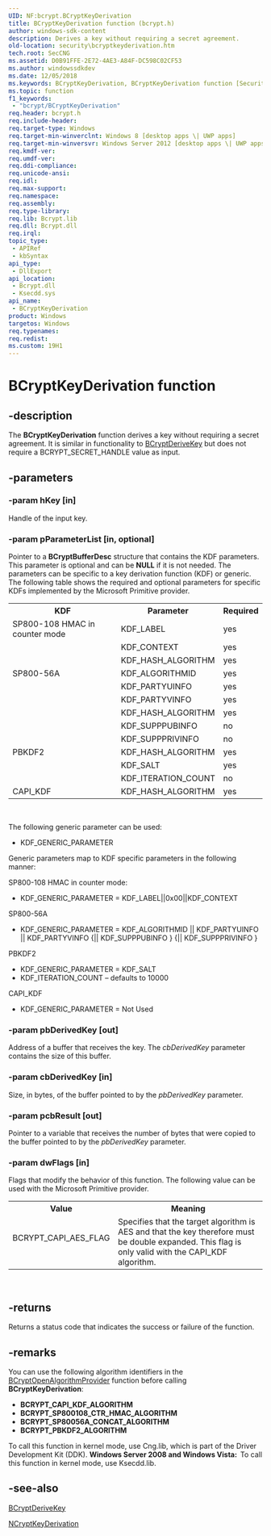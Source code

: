 ```yaml
---
UID: NF:bcrypt.BCryptKeyDerivation
title: BCryptKeyDerivation function (bcrypt.h)
author: windows-sdk-content
description: Derives a key without requiring a secret agreement.
old-location: security\bcryptkeyderivation.htm
tech.root: SecCNG
ms.assetid: D0B91FFE-2E72-4AE3-A84F-DC598C02CF53
ms.author: windowssdkdev
ms.date: 12/05/2018
ms.keywords: BCryptKeyDerivation, BCryptKeyDerivation function [Security], bcrypt/BCryptKeyDerivation, security.bcryptkeyderivation
ms.topic: function
f1_keywords: 
 - "bcrypt/BCryptKeyDerivation"
req.header: bcrypt.h
req.include-header: 
req.target-type: Windows
req.target-min-winverclnt: Windows 8 [desktop apps \| UWP apps]
req.target-min-winversvr: Windows Server 2012 [desktop apps \| UWP apps]
req.kmdf-ver: 
req.umdf-ver: 
req.ddi-compliance: 
req.unicode-ansi: 
req.idl: 
req.max-support: 
req.namespace: 
req.assembly: 
req.type-library: 
req.lib: Bcrypt.lib
req.dll: Bcrypt.dll
req.irql: 
topic_type:
 - APIRef
 - kbSyntax
api_type:
 - DllExport
api_location:
 - Bcrypt.dll
 - Ksecdd.sys
api_name:
 - BCryptKeyDerivation
product: Windows
targetos: Windows
req.typenames: 
req.redist: 
ms.custom: 19H1
---
```


# BCryptKeyDerivation function


## -description


The <b>BCryptKeyDerivation</b>  function derives a key without requiring a secret agreement. It is similar in functionality to <a href="https://docs.microsoft.com/windows/desktop/api/bcrypt/nf-bcrypt-bcryptderivekey">BCryptDeriveKey</a> but does not require a BCRYPT_SECRET_HANDLE value as input.


## -parameters




### -param hKey [in]

Handle of the input key.


### -param pParameterList [in, optional]

Pointer to a  <b>BCryptBufferDesc</b> structure that contains the KDF parameters. This parameter is optional and can be <b>NULL</b> if it is not needed. 
The parameters can be specific to a key derivation function (KDF) or generic. The following table shows the required and optional parameters for specific KDFs implemented by the Microsoft Primitive provider.

<table>
<tr>
<th>KDF</th>
<th>Parameter</th>
<th>Required</th>
</tr>
<tr>
<td>SP800-108 HMAC in counter mode</td>
<td>KDF_LABEL</td>
<td>yes</td>
</tr>
<tr>
<td></td>
<td>KDF_CONTEXT</td>
<td>yes</td>
</tr>
<tr>
<td></td>
<td>KDF_HASH_ALGORITHM</td>
<td>yes</td>
</tr>
<tr>
<td>SP800-56A</td>
<td>KDF_ALGORITHMID</td>
<td>yes</td>
</tr>
<tr>
<td></td>
<td>KDF_PARTYUINFO</td>
<td>yes</td>
</tr>
<tr>
<td></td>
<td>KDF_PARTYVINFO</td>
<td>yes</td>
</tr>
<tr>
<td></td>
<td>KDF_HASH_ALGORITHM</td>
<td>yes</td>
</tr>
<tr>
<td></td>
<td>KDF_SUPPPUBINFO</td>
<td>no</td>
</tr>
<tr>
<td></td>
<td>KDF_SUPPPRIVINFO</td>
<td>no</td>
</tr>
<tr>
<td>PBKDF2</td>
<td>KDF_HASH_ALGORITHM</td>
<td>yes</td>
</tr>
<tr>
<td></td>
<td>KDF_SALT</td>
<td>yes</td>
</tr>
<tr>
<td></td>
<td>KDF_ITERATION_COUNT</td>
<td>no</td>
</tr>
<tr>
<td>CAPI_KDF</td>
<td>KDF_HASH_ALGORITHM</td>
<td>yes</td>
</tr>
</table>
 

The following generic parameter can be used:<ul>
<li>KDF_GENERIC_PARAMETER</li>
</ul>Generic parameters map to KDF specific parameters in the following manner:

SP800-108 HMAC in counter mode:<ul>
<li>KDF_GENERIC_PARAMETER = KDF_LABEL||0x00||KDF_CONTEXT</li>
</ul>


SP800-56A<ul>
<li>KDF_GENERIC_PARAMETER = KDF_ALGORITHMID || KDF_PARTYUINFO || KDF_PARTYVINFO {|| KDF_SUPPPUBINFO } {|| KDF_SUPPPRIVINFO }</li>
</ul>


PBKDF2<ul>
<li>KDF_GENERIC_PARAMETER = KDF_SALT </li>
<li>KDF_ITERATION_COUNT – defaults to 10000</li>
</ul>


CAPI_KDF<ul>
<li>KDF_GENERIC_PARAMETER = Not Used </li>
</ul>



### -param pbDerivedKey [out]

Address of a buffer that receives the key. The <i>cbDerivedKey</i> parameter contains the size of this buffer.


### -param cbDerivedKey [in]

Size, in bytes, of the buffer pointed to by the <i>pbDerivedKey</i> parameter.


### -param pcbResult [out]

Pointer to a variable that receives the number of bytes that were copied to the buffer pointed to by the <i>pbDerivedKey</i> parameter.


### -param dwFlags [in]

Flags that modify the behavior of this function. The following value can be used with the Microsoft Primitive provider.

<table>
<tr>
<th>Value</th>
<th>Meaning</th>
</tr>
<tr>
<td width="40%">
<dl>
<dt>BCRYPT_CAPI_AES_FLAG</dt>
</dl>
</td>
<td width="60%">
Specifies that the target algorithm is AES and that the key therefore must be double expanded.
This flag is only valid with the CAPI_KDF algorithm.

</td>
</tr>
</table>
 


## -returns



Returns a status code that indicates the success or failure of the function.




## -remarks



You can use the following algorithm identifiers in the <a href="https://docs.microsoft.com/windows/desktop/api/bcrypt/nf-bcrypt-bcryptopenalgorithmprovider">BCryptOpenAlgorithmProvider</a> function before calling <b>BCryptKeyDerivation</b>:

<ul>
<li><b>BCRYPT_CAPI_KDF_ALGORITHM</b></li>
<li><b>BCRYPT_SP800108_CTR_HMAC_ALGORITHM</b></li>
<li><b>BCRYPT_SP80056A_CONCAT_ALGORITHM</b></li>
<li><b>BCRYPT_PBKDF2_ALGORITHM</b></li>
</ul>
To call this function in kernel mode, use Cng.lib, which is part of the Driver Development Kit (DDK). <b>Windows Server 2008 and Windows Vista:  </b>To call this function in kernel mode, use Ksecdd.lib.






## -see-also




<a href="https://docs.microsoft.com/windows/desktop/api/bcrypt/nf-bcrypt-bcryptderivekey">BCryptDeriveKey</a>



<a href="https://docs.microsoft.com/windows/desktop/api/ncrypt/nf-ncrypt-ncryptkeyderivation">NCryptKeyDerivation</a>
 

 

